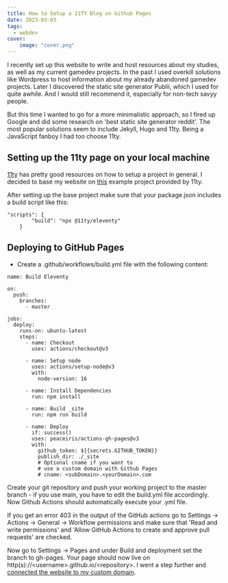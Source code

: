 ```yaml
---
title: How to Setup a 11TY Blog on Github Pages
date: 2023-03-03
tags:
  - webdev
cover:
    image: "cover.png"
---
```


I recently set up this website to write and host resources about my studies, as well as my current gamedev projects. In the past I used overkill solutions like Wordpress to host information about my already abandoned gamedev projects. Later I discovered the static site generator Publii, which I used for quite awhile. And I would still recommend it, especially for non-tech savyy people.

But this time I wanted to go for a more minimalistic approach, so I fired up Google and did some research on 'best static site generator reddit'. The most popular solutions seem to include Jekyll, Hugo and 11ty. Being a JavaScript fanboy I had too choose 11ty.

## Setting up the 11ty page on your local machine
[11ty](https://www.11ty.dev/) has pretty good resources on how to setup a project in general. I decided to base my website on [this](https://github.com/11ty/eleventy-base-blog) example project provided by 11ty.

After setting up the base project make sure that your package.json includes a build script like this:

```
"scripts": {
		"build": "npx @11ty/eleventy"
	}
```

## Deploying to GitHub Pages
- Create a .github/workflows/build.yml file with the following content:

```
name: Build Eleventy

on:
  push:
    branches:
      - master

jobs:
  deploy:
    runs-on: ubuntu-latest
    steps:
      - name: Checkout
        uses: actions/checkout@v3

      - name: Setup node
        uses: actions/setup-node@v3
        with:
          node-version: 16

      - name: Install Dependencies
        run: npm install
      
      - name: Build _site
        run: npm run build

      - name: Deploy
        if: success()
        uses: peaceiris/actions-gh-pages@v3
        with:
          github_token: ${{secrets.GITHUB_TOKEN}}
          publish_dir: ./_site
          # Optional cname if you want to 
          # use a custom domain with Github Pages
          # cname: <subDomain>.<yourDomain>.com 
```

Create your git repository and push your working project to the master branch - if you use main, you have to edit the build.yml file accordingly. Now Github Actions should automatically execute your .yml file.

If you get an error 403 in the output of the GitHub actions go to Settings &rarr; Actions &rarr; General &rarr; Workflow permissions and make sure that 'Read and write permissions' and 'Allow GitHub Actions to create and approve pull requests' are checked.

Now go to Settings &rarr; Pages and under Build and deployment set the branch to gh-pages. Your page should now live on http(s)://\<username>.github.io/\<repository>. I went a step further and [connected the website to my custom domain](https://docs.github.com/en/pages/configuring-a-custom-domain-for-your-github-pages-site/managing-a-custom-domain-for-your-github-pages-site).